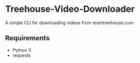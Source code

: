 # Treehouse-Video-Downloader

A simple CLI for downloading videos from teamtreehouse.com

## Requirements
- Python 3
- requests
